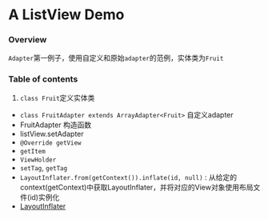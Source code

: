 # A ListView Demo

### Overview

``Adapter``第一例子，使用自定义和原始``adapter``的范例，实体类为``Fruit``

### Table of contents

 1. ``class Fruit``定义实体类
 - ``class FruitAdapter extends ArrayAdapter<Fruit>`` 自定义adapter
 - FruitAdapter 构造函数
 - listView.setAdapter
 - ``@Override getView``
 - ``getItem``
 - ``ViewHolder``
 - ``setTag``, ``getTag``
 - ``LayoutInflater.from(getContext()).inflate(id, null)`` : 从给定的context(getContext)中获取LayoutInflater，并将对应的View对象使用布局文件(id)实例化
 - [LayoutInflater](https://developer.android.com/reference/android/view/LayoutInflater.html)